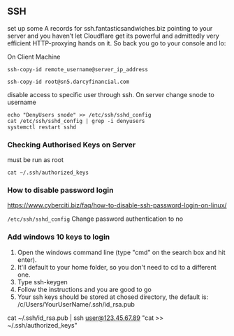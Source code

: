 ## SSH
 
 set up some A records for ssh.fantasticsandwiches.biz pointing to your server and you haven’t let Cloudflare get its powerful and admittedly very efficient HTTP-proxying hands on it. So back you go to your console and lo:
 
 On Client Machine
 ```
 ssh-copy-id remote_username@server_ip_address
 
 ssh-copy-id root@sn5.darcyfinancial.com
 ```
 
 disable access to specific user through ssh. On server change snode to username
 ```
 echo "DenyUsers snode" >> /etc/ssh/sshd_config
 cat /etc/ssh/sshd_config | grep -i denyusers
 systemctl restart sshd
 ```

### Checking Authorised Keys on Server
must be run as root
```
cat ~/.ssh/authorized_keys
```

### How to disable password login
https://www.cyberciti.biz/faq/how-to-disable-ssh-password-login-on-linux/

`/etc/ssh/sshd_config`
Change password authentication to no

### Add windows 10 keys to login

1) Open the windows command line (type "cmd" on the search box and hit enter).
2) It'll default to your home folder, so you don't need to cd to a different one.
3) Type ssh-keygen
4) Follow the instructions and you are good to go
5) Your ssh keys should be stored at chosed directory, the default is: /c/Users/YourUserName/.ssh/id_rsa.pub

cat ~/.ssh/id_rsa.pub | ssh user@123.45.67.89 "cat >> ~/.ssh/authorized_keys"
